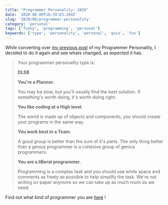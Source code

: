```yaml
---
title: "Programmer Personality: 2020"
date: '2020-08-09T16:39:03.284Z'
slug: '2020/08/programmer-personality'
category: 'personal'
tags: ['funny', 'programming', 'personal']
keywords: ['type', 'personality', 'personal', 'quiz', 'fun']
---
```


While converting over [my previous post](/blog/2009/11/programmer-personality) of my Programmer Personality, I decided to do it again and see whats changed, as expected it has.

> Your programmer personality type is:
>
> **DLSB**
>
> **You're a Planner.**.
>
> You may be slow, but you'll usually find the best solution. If something's worth doing, it's worth doing right.
>
> **You like coding at a High level.**
>
> The world is made up of objects and components, you should create your programs in the same way.
>
> **You work best in a Team.**
>
>  A good group is better than the sum of it's parts. The only thing better than a genius programmer is a cohesive group of genius programmers.
>
> **You are a liBeral programmer.**
>
> Programming is a complex task and you should use white space and comments as freely as possible to help simplify the task. We're not writing on paper anymore so we can take up as much room as we need.

Find out what kind of programmer you are [here](https://www.doolwind.com/blog/programmer-personality-test/) !